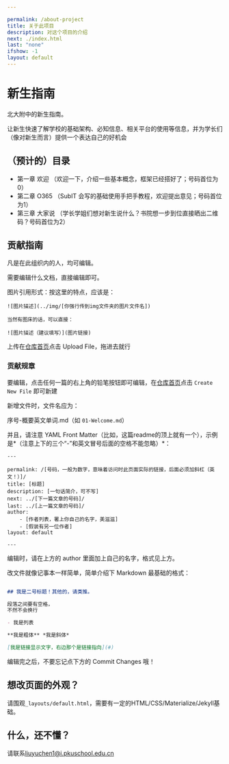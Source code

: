 ```yaml
---

permalink: /about-project
title: 关于此项目
description: 对这个项目的介绍
next: ./index.html
last: "none"
ifshow: -1
layout: default
---
```


# 新生指南

北大附中的新生指南。

让新生快速了解学校的基础架构、必知信息、相关平台的使用等信息，并为学长们（像对新生而言）提供一个表达自己的好机会

## （预计的）目录

- 第一章 欢迎 （欢迎一下，介绍一些基本概念，框架已经搭好了；号码首位为0）
- 第二章 O365 （SubIT 会写的基础使用手把手教程，欢迎提出意见；号码首位为1）
- 第三章 大家说 （学长学姐们想对新生说什么？书院想一步到位直接晒出二维码？号码首位为2）


## 贡献指南

凡是在此组织内的人，均可编辑。

需要编辑什么文档，直接编辑即可。

图片引用形式：按这里的特点，应该是：

```
![图片描述](../img/[你强行传到img文件夹的图片文件名])

当然有图床的话，可以直接：

![图片描述（建议填写）](图片链接)
```

上传在[仓库首页](https://github.com/pkuschool/intro)点击 Upload File，拖进去就行

### 贡献规章

要编辑，点击任何一篇的右上角的铅笔按钮即可编辑，在[仓库首页](https://github.com/pkuschool/intro)点击 ```Create New File``` 即可新建

新增文件时，文件名应为：

序号-概要英文单词.md（如 ``` 01-Welcome.md ```）

并且，请注意 YAML Front Matter（比如，这篇readme的顶上就有一个），示例是*（注意上下的三个“-”和英文冒号后面的空格不能忽略）*：

```
---

permalink: /[号码，一般为数字，意味着访问时此页面实际的链接，后面必须加斜杠（英文！）]/
title: [标题]
description: [一句话简介，可不写]
next: ../[下一篇文章的号码]/
last: ../[上一篇文章的号码]/
author:
    - [作者列表，署上你自己的名字，美滋滋]
    - [假装有另一位作者]
layout: default

---
```

编辑时，请在上方的 author 里面加上自己的名字，格式见上方。

改文件就像记事本一样简单，简单介绍下 Markdown 最基础的格式：

```markdown

## 我是二号标题！其他的，请类推。

段落之间要有空格，
不然不会换行

- 我是列表

**我是粗体** *我是斜体*

[我是链接显示文字，右边那个是链接指向](#)
```
编辑完之后，不要忘记点下方的 Commit Changes 哦！

## 想改页面的外观？

请围观```_layouts/default.html```，需要有一定的HTML/CSS/Materialize/Jekyll基础。

## 什么，还不懂？

请联系<liuyuchen1@i.pkuschool.edu.cn>
